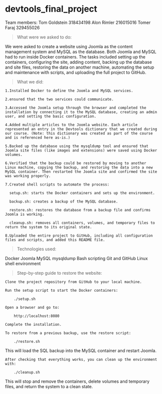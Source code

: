 # devtools_final_project
Team members: Tom Goldstein 318434198 Alon Rimler 216015016 Tomer Faraj 329455026

>What were we asked to do:

We were asked to create a website using Joomla as the content management system and MySQL as the database. Both Joomla and MySQL had to run inside Docker containers. The tasks included setting up the containers, configuring the site, adding content, backing up the database and site files, restoring the data on another machine, automating the setup and maintenance with scripts, and uploading the full project to GitHub.

>What we did:

    1.Installed Docker to define the Joomla and MySQL services.

    2.ensured that the two services could communicate.

    3.Accessed the Joomla setup through the browser and completed the installation by connecting it to the MySQL database, creating an admin user, and setting the basic configuration.

    4.Added multiple articles to the Joomla website. Each article represented an entry in the Devtools dictionary that we created during our course. (Note: this dictionary was created as part of the course and is referenced here as-is.)

    5.Backed up the database using the mysqldump tool and ensured that Joomla site files (like images and extensions) were saved using Docker volumes.

    6.Verified that the backup could be restored by moving to another Linux machine, copying the backup, and restoring the data into a new MySQL container. Then restarted the Joomla site and confirmed the site was working properly.

    7.Created shell scripts to automate the process:

      setup.sh: starts the Docker containers and sets up the environment.

      backup.sh: creates a backup of the MySQL database.

      restore.sh: restores the database from a backup file and confirms Joomla is working.

      cleanup.sh: removes all containers, volumes, and temporary files to return the system to its original state.

    8.Uploaded the entire project to GitHub, including all configuration files and scripts, and added this README file.

>Technologies used:

Docker
Joomla
MySQL
mysqldump
Bash scripting
Git and GitHub
Linux shell environment

>Step-by-step guide to restore the website:

    Clone the project repository from GitHub to your local machine.

    Run the setup script to start the Docker containers:

        ./setup.sh

    Open a browser and go to:

        http://localhost:8080

    Complete the installation.

    To restore from a previous backup, use the restore script:

        ./restore.sh

This will load the SQL backup into the MySQL container and restart Joomla.

    After checking that everything works, you can clean up the environment with:

        ./cleanup.sh

This will stop and remove the containers, delete volumes and temporary files, and return the system to a clean state.
